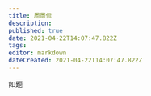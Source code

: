 ```yaml
---
title: 周周侃
description: 
published: true
date: 2021-04-22T14:07:47.822Z
tags: 
editor: markdown
dateCreated: 2021-04-22T14:07:47.822Z
---
```


如题

<!--
<https://twitter.com/Zhouzhoukan/status/1373315399442305027>
-->